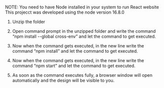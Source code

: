NOTE: You need to have Node installed in your system to run React website
This projecct was developed using the node version 16.8.0

1. Unzip the folder 

2. Open command prompt in the unzipped folder and write the command 
“npm install --global cross-env” and let the command to get executed.

3. Now when the command gets executed, in the new line write the command 
“npm install” and let the command to get executed.

4. Now when the command gets executed, in the new line write the command 
“npm start” and let the command to get executed.

5. As soon as the command executes fully, a browser window will open automatically and the design will be visible to you.